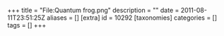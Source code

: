 +++
title = "File:Quantum frog.png"
description = ""
date = 2011-08-11T23:51:25Z
aliases = []
[extra]
id = 10292
[taxonomies]
categories = []
tags = []
+++


